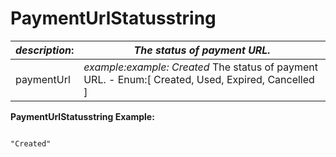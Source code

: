 
# PaymentUrlStatusstring

| *description*:   | *The status of payment URL.*|
|----|----|
| paymentUrl |   *example:example: Created*  The status of payment URL. - Enum:[ Created, Used, Expired, Cancelled ]|


**PaymentUrlStatusstring Example:**

```{r}

"Created"
```  













